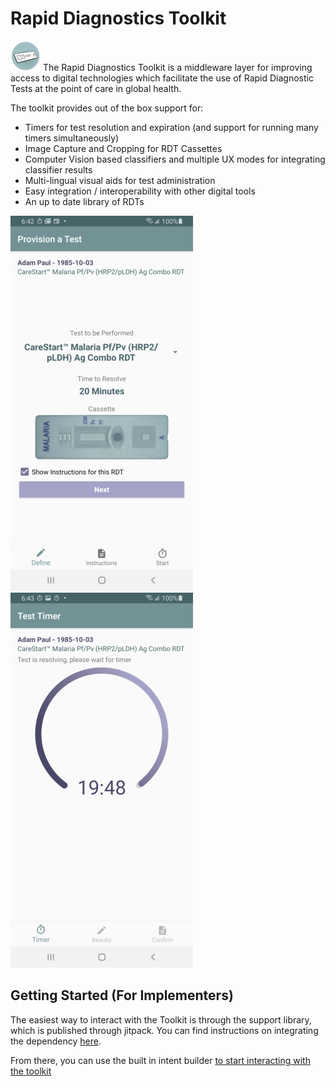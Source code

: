 # Rapid Diagnostics Toolkit
![Logo][logo] The Rapid Diagnostics Toolkit is a middleware layer for improving access to digital technologies
which facilitate the use of Rapid Diagnostic Tests at the point of care in global health.

The toolkit provides out of the box support for:

* Timers for test resolution and expiration (and support for running many timers simultaneously)
* Image Capture and Cropping for RDT Cassettes
* Computer Vision based classifiers and multiple UX modes for integrating classifier results
* Multi-lingual visual aids for test administration
* Easy integration / interoperability with other digital tools
* An up to date library of RDTs

![Screenshot One][screenshot_one] ![Screenshot Two][screenshot_two]


## Getting Started (For Implementers)

The easiest way to interact with the Toolkit is through the support library, which is published
through jitpack. You can find instructions on integrating the dependency [here](https://jitpack.io/#dimagi/rd-toolkit/0.9.3).

From there, you can use the built in intent builder [to start interacting with the toolkit](docs/usage.md)

[logo]: docs/icon.png "Logo"
[screenshot_one]: docs/sample_screen_provision.png "Provisioning Screenshot"
[screenshot_two]: docs/sample_screen_timer.png "Timer Screenshot"
